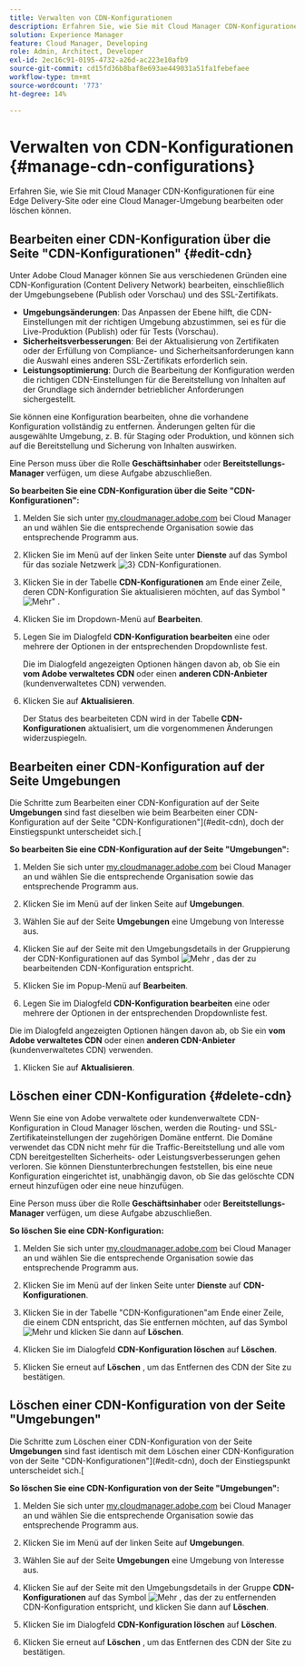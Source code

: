 ```yaml
---
title: Verwalten von CDN-Konfigurationen
description: Erfahren Sie, wie Sie mit Cloud Manager CDN-Konfigurationen für eine Edge Delivery-Site oder eine Cloud Manager-Umgebung bearbeiten, aktualisieren oder löschen können.
solution: Experience Manager
feature: Cloud Manager, Developing
role: Admin, Architect, Developer
exl-id: 2ec16c91-0195-4732-a26d-ac223e10afb9
source-git-commit: cd15fd36b8baf8e693ae449031a51fa1febefaee
workflow-type: tm+mt
source-wordcount: '773'
ht-degree: 14%

---
```


# Verwalten von CDN-Konfigurationen {#manage-cdn-configurations}

Erfahren Sie, wie Sie mit Cloud Manager CDN-Konfigurationen für eine Edge Delivery-Site oder eine Cloud Manager-Umgebung bearbeiten oder löschen können.

## Bearbeiten einer CDN-Konfiguration über die Seite &quot;CDN-Konfigurationen&quot; {#edit-cdn}

Unter Adobe Cloud Manager können Sie aus verschiedenen Gründen eine CDN-Konfiguration (Content Delivery Network) bearbeiten, einschließlich der Umgebungsebene (Publish oder Vorschau) und des SSL-Zertifikats.

* **Umgebungsänderungen**: Das Anpassen der Ebene hilft, die CDN-Einstellungen mit der richtigen Umgebung abzustimmen, sei es für die Live-Produktion (Publish) oder für Tests (Vorschau).
* **Sicherheitsverbesserungen**: Bei der Aktualisierung von Zertifikaten oder der Erfüllung von Compliance- und Sicherheitsanforderungen kann die Auswahl eines anderen SSL-Zertifikats erforderlich sein.
* **Leistungsoptimierung**: Durch die Bearbeitung der Konfiguration werden die richtigen CDN-Einstellungen für die Bereitstellung von Inhalten auf der Grundlage sich ändernder betrieblicher Anforderungen sichergestellt.

Sie können eine Konfiguration bearbeiten, ohne die vorhandene Konfiguration vollständig zu entfernen. Änderungen gelten für die ausgewählte Umgebung, z. B. für Staging oder Produktion, und können sich auf die Bereitstellung und Sicherung von Inhalten auswirken.

Eine Person muss über die Rolle **Geschäftsinhaber** oder **Bereitstellungs-Manager** verfügen, um diese Aufgabe abzuschließen.

**So bearbeiten Sie eine CDN-Konfiguration über die Seite &quot;CDN-Konfigurationen&quot;:**

1. Melden Sie sich unter [my.cloudmanager.adobe.com](https://my.cloudmanager.adobe.com/) bei Cloud Manager an und wählen Sie die entsprechende Organisation sowie das entsprechende Programm aus.
1. Klicken Sie im Menü auf der linken Seite unter **Dienste** auf das Symbol für das soziale Netzwerk ![3} **CDN-Konfigurationen**.](https://spectrum.adobe.com/static/icons/workflow_18/Smock_SocialNetwork_18_N.svg)
1. Klicken Sie in der Tabelle **CDN-Konfigurationen** am Ende einer Zeile, deren CDN-Konfiguration Sie aktualisieren möchten, auf das Symbol &quot;![Mehr&quot;](https://spectrum.adobe.com/static/icons/workflow_18/Smock_More_18_N.svg) .

1. Klicken Sie im Dropdown-Menü auf **Bearbeiten**.

1. Legen Sie im Dialogfeld **CDN-Konfiguration bearbeiten** eine oder mehrere der Optionen in der entsprechenden Dropdownliste fest.

   Die im Dialogfeld angezeigten Optionen hängen davon ab, ob Sie ein **vom Adobe verwaltetes CDN** oder einen **anderen CDN-Anbieter** (kundenverwaltetes CDN) verwenden.

1. Klicken Sie auf **Aktualisieren**.

   Der Status des bearbeiteten CDN wird in der Tabelle **CDN-Konfigurationen** aktualisiert, um die vorgenommenen Änderungen widerzuspiegeln.


## Bearbeiten einer CDN-Konfiguration auf der Seite Umgebungen

Die Schritte zum Bearbeiten einer CDN-Konfiguration auf der Seite **Umgebungen** sind fast dieselben wie beim Bearbeiten einer CDN-Konfiguration auf der Seite &quot;CDN-Konfigurationen&quot;](#edit-cdn), doch der Einstiegspunkt unterscheidet sich.[

**So bearbeiten Sie eine CDN-Konfiguration auf der Seite &quot;Umgebungen&quot;:**

1. Melden Sie sich unter [my.cloudmanager.adobe.com](https://my.cloudmanager.adobe.com/) bei Cloud Manager an und wählen Sie die entsprechende Organisation sowie das entsprechende Programm aus.

1. Klicken Sie im Menü auf der linken Seite auf **Umgebungen**.

1. Wählen Sie auf der Seite **Umgebungen** eine Umgebung von Interesse aus.

1. Klicken Sie auf der Seite mit den Umgebungsdetails in der Gruppierung der CDN-Konfigurationen auf das Symbol ![Mehr](https://spectrum.adobe.com/static/icons/workflow_18/Smock_More_18_N.svg) , das der zu bearbeitenden CDN-Konfiguration entspricht.

1. Klicken Sie im Popup-Menü auf **Bearbeiten**.

1. Legen Sie im Dialogfeld **CDN-Konfiguration bearbeiten** eine oder mehrere der Optionen in der entsprechenden Dropdownliste fest.

Die im Dialogfeld angezeigten Optionen hängen davon ab, ob Sie ein **vom Adobe verwaltetes CDN** oder einen **anderen CDN-Anbieter** (kundenverwaltetes CDN) verwenden.

1. Klicken Sie auf **Aktualisieren**.


<!-- ## Go live readiness {#go-live-readiness} 

1. ADD STEPS -->


## Löschen einer CDN-Konfiguration {#delete-cdn}

Wenn Sie eine von Adobe verwaltete oder kundenverwaltete CDN-Konfiguration in Cloud Manager löschen, werden die Routing- und SSL-Zertifikateinstellungen der zugehörigen Domäne entfernt. Die Domäne verwendet das CDN nicht mehr für die Traffic-Bereitstellung und alle vom CDN bereitgestellten Sicherheits- oder Leistungsverbesserungen gehen verloren. Sie können Dienstunterbrechungen feststellen, bis eine neue Konfiguration eingerichtet ist, unabhängig davon, ob Sie das gelöschte CDN erneut hinzufügen oder eine neue hinzufügen.

Eine Person muss über die Rolle **Geschäftsinhaber** oder **Bereitstellungs-Manager** verfügen, um diese Aufgabe abzuschließen.

**So löschen Sie eine CDN-Konfiguration:**

1. Melden Sie sich unter [my.cloudmanager.adobe.com](https://my.cloudmanager.adobe.com/) bei Cloud Manager an und wählen Sie die entsprechende Organisation sowie das entsprechende Programm aus.

1. Klicken Sie im Menü auf der linken Seite unter **Dienste** auf **CDN-Konfigurationen**.

1. Klicken Sie in der Tabelle &quot;CDN-Konfigurationen&quot;am Ende einer Zeile, die einem CDN entspricht, das Sie entfernen möchten, auf das Symbol ![Mehr](https://spectrum.adobe.com/static/icons/workflow_18/Smock_More_18_N.svg) und klicken Sie dann auf **Löschen**.

1. Klicken Sie im Dialogfeld **CDN-Konfiguration löschen** auf **Löschen**.

1. Klicken Sie erneut auf **Löschen** , um das Entfernen des CDN der Site zu bestätigen.


## Löschen einer CDN-Konfiguration von der Seite &quot;Umgebungen&quot;

Die Schritte zum Löschen einer CDN-Konfiguration von der Seite **Umgebungen** sind fast identisch mit dem Löschen einer CDN-Konfiguration von der Seite &quot;CDN-Konfigurationen&quot;](#edit-cdn), doch der Einstiegspunkt unterscheidet sich.[

**So löschen Sie eine CDN-Konfiguration von der Seite &quot;Umgebungen&quot;:**

1. Melden Sie sich unter [my.cloudmanager.adobe.com](https://my.cloudmanager.adobe.com/) bei Cloud Manager an und wählen Sie die entsprechende Organisation sowie das entsprechende Programm aus.

1. Klicken Sie im Menü auf der linken Seite auf **Umgebungen**.

1. Wählen Sie auf der Seite **Umgebungen** eine Umgebung von Interesse aus.

1. Klicken Sie auf der Seite mit den Umgebungsdetails in der Gruppe **CDN-Konfigurationen** auf das Symbol ![Mehr ](https://spectrum.adobe.com/static/icons/workflow_18/Smock_More_18_N.svg) , das der zu entfernenden CDN-Konfiguration entspricht, und klicken Sie dann auf **Löschen**.

1. Klicken Sie im Dialogfeld **CDN-Konfiguration löschen** auf **Löschen**.

1. Klicken Sie erneut auf **Löschen** , um das Entfernen des CDN der Site zu bestätigen.
